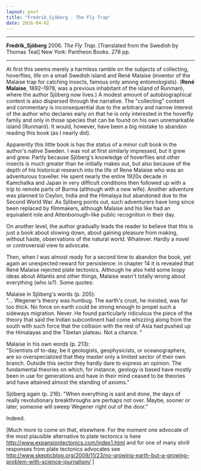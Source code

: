 ```yaml
---
layout: post
title: "Fredrik_Sjöberg - The Fly Trap"
date: 2016-04-02
---
```



***
<b>Fredrik_Sjöberg</b> 2006. _The Fly Trap_. [Translated from the Swedish by Thomas Teal] New York: Pantheon Books. 278 pp.

***

At first this seems merely a harmless ramble on the subjects of collecting, hoverflies, life on a small Swedish island and René Malaise (inventor of the Malaise trap for catching insects, famous only among entomologists).  (**René Malaise**, 1892–1978, was a previous inhabitant of the island of Runmarö, where the author Sjöberg now lives.)  A modest amount of autobiographical content is also dispersed through the narrative.  The "collecting" content and commentary is inconsequential due to the arbitrary and narrow interest of the author who declares early on that he is only interested in the hoverfly family and only in those species that can be found on his own unremarkable island (Runmarö).  It would, however, have been a big mistake to abandon reading this book (as I nearly did).  

Apparently this little book is has the status of a minor cult book in the author's native Sweden. I was not at first similarly impressed, but it grew and grew.  Partly because Sjöberg's knowledge of hoverflies and other insects is much greater than he initially makes out, but also because of the depth of his historical research into the life of Rene Malaise who was an adventurous traveller. He spent nearly the entire 1920s decade in Kamchatka and Japan in very difficult  conditions then followed up with a trip to remote parts of Burma (although with a new wife).  Another adventure was planned to Ceylon, India and the Himalaya but abandoned due to the Second World War.  As Sjöberg points out, such adventurers have long since been replaced by filmmakers, although Malaise and his like had an equivalent role and Attenborough-like public recognition in their day.

On another level, the author gradually leads the reader to believe that this is just a book about slowing down, about gaining pleasure from making, without haste, observations of the natural world.  Whatever.  Hardly a novel or controversial view to advocate.

Then, when I was almost ready for a second time to abandon the book, yet again an unexpected reward for persistence:  in chapter 14 it is revealed that René Malaise rejected plate tectonics.  Although he also held some loopy ideas about Atlantis and other things, Malaise wasn't totally wrong about everything (who is?).  Some quotes:  

 Malaise in Sjöberg's words (p. 205):  
 "... Wegener's theory was humbug.  The earth's  crust, he insisted, was far too thick.  No force on earth could be strong enough to propel such a sideways migration.  Never.  He found particularly ridiculous the piece of the theory that said the Indian subcontinent had come whizzing along from the south with such force that the collision with the rest of Asia had pushed up the Himalayas and the Tibetan plateau.  Not a chance. "

 Malaise in his own words (p. 213):  
 "Scientists of to-day, be it geologists, geophysicists, or oceanographers, are so overspecialized that they master only a limited sector of their own branch.  Outside this sector they hardly dare to express an opinion.  The fundamental theories on which, for instance, geology is based have mostly been in use for generations and have in their mind ceased to be theories and have attained almost the standing of axioms."

Sjöberg again (p. 216): 
"When everything is said and done, the days of really revolutionary breakthroughs are perhaps not over.  Maybe, sooner or later, someone will sweep Wegener right out of the door."

Indeed.  

[Much more to come on that, elsewhere.  For the moment one advocate of the most plausible alternative to plate tectonics is here http://www.expansiontectonics.com/index1.html  and for one of many shrill responses from plate tectonics advocates see http://www.skepticblog.org/2009/11/23/no-growing-earth-but-a-growing-problem-with-science-journalism/ ]
